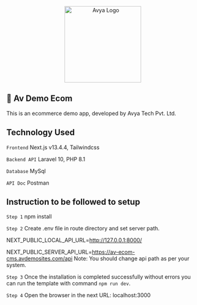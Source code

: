 <p align="center"><a href="https://avyatech.com" target="_blank"><img src="https://www.avyatech.com/wp-content/uploads/2018/05/logo.svg" width="200" alt="Avya Logo"></a></p>

## 🚀 Av Demo Ecom
This is an ecommerce demo app, developed by Avya Tech Pvt. Ltd.

## Technology Used
`Frontend` Next.js v13.4.4, Tailwindcss

`Backend API` Laravel 10, PHP 8.1

`Database` MySql

`API Doc` Postman


## Instruction to be followed to setup

`Step 1` npm install

`Step 2` Create .env file in route directory and set server path.

NEXT_PUBLIC_LOCAL_API_URL=http://127.0.0.1:8000/

NEXT_PUBLIC_SERVER_API_URL=https://av-ecom-cms.avdemosites.com/api
Note: You should change api path as per your system.

`Step 3` Once the installation is completed successfully without errors you can run the template with command `npm run dev`.

`Step 4` Open the browser in the next URL: localhost:3000
